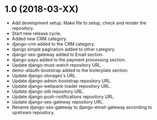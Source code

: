 1.0 (2018-03-XX)
================
- Add development setup. Make file to setup, check and render the repository.
- Start new release cycle.
- Added new CRM category.
- django-crm added to the CRM category.
- django simple pagination added to other category.
- django-ses-gateway added to Email section.
- django-payu added to the payment processing section.
- Update django-must-watch repository URL.
- demo-allauth-bootstrap added to the boilerplate section.
- Update django-storages's URL.
- Update django-admin-bootstrap repository URL.
- Update django-webpack-loader repository URL.
- Update django-silk repository URL.
- Update django-push-notifications repository URL.
- Update django-ses-gateway repository URL.
- Rename django-ses-gateway to django-email-gateway according to upstream repository.
